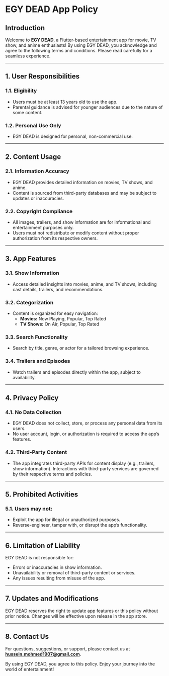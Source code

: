 # EGY DEAD App Policy

## Introduction  
Welcome to **EGY DEAD**, a Flutter-based entertainment app for movie, TV show, and anime enthusiasts! By using EGY DEAD, you acknowledge and agree to the following terms and conditions. Please read carefully for a seamless experience.

---

## 1. User Responsibilities  
### 1.1. Eligibility  
- Users must be at least 13 years old to use the app.  
- Parental guidance is advised for younger audiences due to the nature of some content.  

### 1.2. Personal Use Only  
- EGY DEAD is designed for personal, non-commercial use.  

---

## 2. Content Usage  
### 2.1. Information Accuracy  
- EGY DEAD provides detailed information on movies, TV shows, and anime.  
- Content is sourced from third-party databases and may be subject to updates or inaccuracies.  

### 2.2. Copyright Compliance  
- All images, trailers, and show information are for informational and entertainment purposes only.  
- Users must not redistribute or modify content without proper authorization from its respective owners.  

---

## 3. App Features  
### 3.1. Show Information  
- Access detailed insights into movies, anime, and TV shows, including cast details, trailers, and recommendations.  

### 3.2. Categorization  
- Content is organized for easy navigation:  
  - **Movies:** Now Playing, Popular, Top Rated  
  - **TV Shows:** On Air, Popular, Top Rated  

### 3.3. Search Functionality  
- Search by title, genre, or actor for a tailored browsing experience.  

### 3.4. Trailers and Episodes  
- Watch trailers and episodes directly within the app, subject to availability.  

---

## 4. Privacy Policy  
### 4.1. No Data Collection  
- EGY DEAD does not collect, store, or process any personal data from its users.  
- No user account, login, or authorization is required to access the app’s features.  

### 4.2. Third-Party Content  
- The app integrates third-party APIs for content display (e.g., trailers, show information). Interactions with third-party services are governed by their respective terms and policies.  

---

## 5. Prohibited Activities  
### 5.1. Users may not:  
- Exploit the app for illegal or unauthorized purposes.  
- Reverse-engineer, tamper with, or disrupt the app’s functionality.  

---

## 6. Limitation of Liability  
EGY DEAD is not responsible for:  
- Errors or inaccuracies in show information.  
- Unavailability or removal of third-party content or services.  
- Any issues resulting from misuse of the app.  

---

## 7. Updates and Modifications  
EGY DEAD reserves the right to update app features or this policy without prior notice. Changes will be effective upon release in the app store.  

---

## 8. Contact Us  
For questions, suggestions, or support, please contact us at **hussein.mohmed1907@gmail.com**.  

By using EGY DEAD, you agree to this policy. Enjoy your journey into the world of entertainment!  
